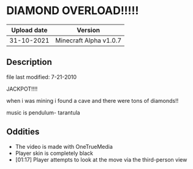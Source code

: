 # DIAMOND OVERLOAD!!!!!
| Upload date | Version |
| ----- | ----- |
| 31-10-2021 | Minecraft Alpha v1.0.7 |

## Description 

file last modified: 7-21-2010

JACKPOT!!!!

when i was mining i found a cave and there were tons of diamonds!!

music is pendulum- tarantula

## Oddities
- The video is made with OneTrueMedia
- Player skin is completely black
- [01:17] Player attempts to look at the move via the third-person view

